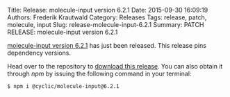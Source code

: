 Title: Release: molecule-input version 6.2.1
Date: 2015-09-30 16:09:19
Authors: Frederik Krautwald
Category: Releases
Tags: release, patch, molecule, input
Slug: release-molecule-input-6.2.1
Summary: PATCH RELEASE: molecule-input version 6.2.1

[molecule-input version 6.2.1][1] has just been released. This release
pins dependency versions.

Head over to the repository to [download this release][1]. You can also obtain it
through *npm* by issuing the following command in your terminal:

```shell
$ npm i @cyclic/molecule-input@6.2.1
```

[1]: https://github.com/CyclicMaterials/molecule-input/releases/tag/v6.2.1
